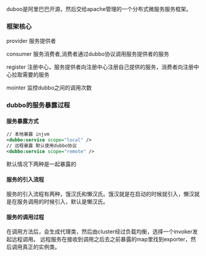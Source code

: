 duboo是阿里巴巴开源，然后交给apache管理的一个分布式微服务服务框架。

### 框架核心

provider 服务提供者

consumer 服务消费者,消费者通过dubbo协议调用服务提供者的服务

register 注册中心，服务提供者向注册中心注册自己提供的服务，消费者向注册中心拉取需要的服务
 
mointer 监控dubbo之间的调用次数


### dubbo的服务暴露过程

#### 服务暴露方式
```xml
// 本地暴露 injvm
<dubbo:service scope="local" />
// 远程暴露 默认使用dubbo协议
<dubbo:service scope="remote" />
```
默认情况下两种是一起暴露的


#### 服务的引入流程
服务的引入流程有两种，饿汉氏和懒汉氏。饿汉就是在启动的时候就引入，懒汉就是在服务调用的时候引入，默认是懒汉氏。


#### 服务的调用过程
在调用方法后，会生成代理类，然后由cluster经过负载均衡，选择一个invoker发起远程调用。
远程服务在接收到调用之后去之前暴露的map里找到exporter，然后调用真正的实例类。